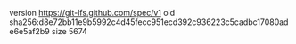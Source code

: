 version https://git-lfs.github.com/spec/v1
oid sha256:d8e72bb11e9b5992c4d45fecc951ecd392c936223c5cadbc17080ade6e5af2b9
size 5674
